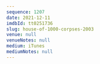 ```yaml
---
sequence: 1207
date: 2021-12-11
imdbId: tt0251736
slug: house-of-1000-corpses-2003
venue: null
venueNotes: null
medium: iTunes
mediumNotes: null
---
```

